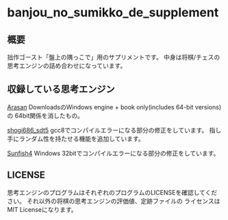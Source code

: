 # banjou\_no\_sumikko\_de\_supplement

## 概要

拙作ゴースト「盤上の隅っこで」用のサプリメントです。
中身は将棋/チェスの思考エンジンの詰め合わせになっています。

## 収録している思考エンジン

[Arasan](https://www.arasanchess.org/)
DownloadsのWindows engine + book only(includes 64-bit versions)の
64bit関係を消したもの。

[shogi686_sdt5](https://github.com/merom686/shogi686_sdt5)
gcc8でコンパイルエラーになる部分の修正をしています。
指し手にランダム性を持たせる機能を追加しています。

[Sunfish4](https://github.com/sunfish-shogi/sunfish4/)
Windows 32bitでコンパイルエラーになる部分の修正をしています。

## LICENSE

思考エンジンのプログラムはそれぞれのプログラムのLICENSEを確認してください。
それ以外の将棋の思考エンジンの評価値、定跡ファイルの
ライセンスはMIT Licenseになります。
